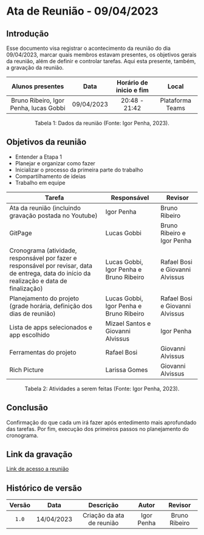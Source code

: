 # Ata de Reunião - 09/04/2023

## Introdução

Esse documento visa registrar o acontecimento da reunião do dia 09/04/2023, marcar quais membros estavam presentes, os objetivos gerais da reunião, além de definir e controlar tarefas. Aqui esta presente, também, a gravação da reunião.


|             Alunos presentes            |    Data    | Horário de inicio e fim |      Local       |
| :-------------------------------------: | :--------: | :---------------------: | :--------------: |
| Bruno Ribeiro, Igor Penha, lucas Gobbi  | 09/04/2023 |      20:48 - 21:42      | Plataforma Teams |

<div style="text-align: center">
<p> Tabela 1: Dados da reunião (Fonte: Igor Penha, 2023). </p>
</div>

## Objetivos da reunião

- Entender a Etapa 1
- Planejar e organizar como fazer
- Inicializar o processo da primeira parte do trabalho
- Compartilhamento de ideias
- Trabalho em equipe


| Tarefa | Responsável | Revisor |
| ------ | ----------- | ------- |
| Ata da reunião (incluindo gravação postada no Youtube) | Igor Penha | Bruno Ribeiro
| GitPage | Lucas Gobbi | Bruno Ribeiro e Igor Penha
| Cronograma (atividade, responsável por fazer e responsável por revisar, data de entrega, data do início da realização e data de finalização) | Lucas Gobbi, Igor Penha e Bruno Ribeiro | Rafael Bosi e Giovanni Alvissus
| Planejamento do projeto (grade horária, definição dos dias de reunião) | Lucas Gobbi, Igor Penha e Bruno Ribeiro | Rafael Bosi e Giovanni Alvissus
| Lista de apps selecionados e app escolhido | 	Mizael Santos e Giovanni Alvissus | Igor Penha
| Ferramentas do projeto | Rafael Bosi | Giovanni Alvissus
| Rich Picture | Larissa Gomes | Giovanni Alvissus

<div style="text-align: center">
<p> Tabela 2: Atividades a serem feitas (Fonte: Igor Penha, 2023). </p>
</div>

## Conclusão

Confirmação do que cada um irá fazer após entedimento mais aprofundado das tarefas.
Por fim, execução dos primeiros passos no planejamento do cronograma.

## Link da gravação

[Link de acesso a reunião](https://youtu.be/wiXy-kvHw5c)

## Histórico de versão
| Versão | Data | Descrição | Autor | Revisor |
| :----: | :--: | :-------: | :---: | :-----: |
| `1.0` | 14/04/2023 | Criação da ata de reunião | Igor Penha | Bruno Ribeiro |

